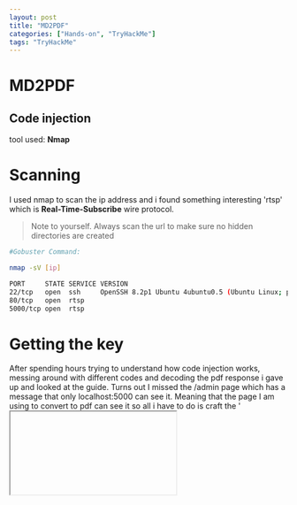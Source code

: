 ```yaml
---
layout: post
title: "MD2PDF"
categories: ["Hands-on", "TryHackMe"]
tags: "TryHackMe"
---
```


# MD2PDF
## Code injection 

tool used: **Nmap**

# Scanning
I used nmap to scan the ip address and i found something interesting 'rtsp' which is **Real-Time-Subscribe** wire protocol.

>Note to yourself. Always scan the url to make sure no hidden directories are created

```bash
#Gobuster Command:

nmap -sV [ip]

PORT     STATE SERVICE VERSION
22/tcp   open  ssh     OpenSSH 8.2p1 Ubuntu 4ubuntu0.5 (Ubuntu Linux; protocol 2.0)
80/tcp   open  rtsp
5000/tcp open  rtsp
```

# Getting the key  
After spending hours trying to understand how code injection works, messing around with different codes and decoding the pdf response i gave up and looked at the guide.
Turns out I missed the /admin page which has a message that only localhost:5000 can see it. Meaning that the page I am using to convert to pdf can see it so all i have to do is craft the '<iframe>' that frames the localhost:5000/admin page/directory. With that I recieved the flag. 

